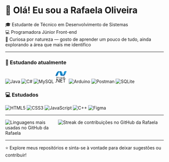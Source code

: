# 👋 Olá! Eu sou a Rafaela Oliveira

🎓 Estudante de Técnico em Desenvolvimento de Sistemas  
💻 Programadora Júnior Front-end  
🌱 Curiosa por natureza — gosto de aprender um pouco de tudo, ainda explorando a área que mais me identifico

---

<div class="tech-container">

  <!-- Estudando atualmente -->
  <div class="tech-block">
    <h3>📘 Estudando atualmente</h3>
    <div class="tech-icons">
      <img src="https://cdn.jsdelivr.net/gh/devicons/devicon/icons/java/java-original.svg" width="40" title="Java" />
      <img src="https://cdn.jsdelivr.net/gh/devicons/devicon/icons/csharp/csharp-original.svg" width="40" title="C#" />
      <img src="https://cdn.jsdelivr.net/gh/devicons/devicon/icons/mysql/mysql-original.svg" width="40" title="MySQL" />
      <img src="https://raw.githubusercontent.com/devicons/devicon/master/icons/dot-net/dot-net-original-wordmark.svg" width="40" title=".NET MAUI" />
      <img src="https://cdn.worldvectorlogo.com/logos/arduino-1.svg" width="40" title="Arduino" />
      <img src="https://cdn.jsdelivr.net/gh/devicons/devicon/icons/postman/postman-original.svg" width="40" title="Postman" />
      <img src="https://cdn.jsdelivr.net/gh/devicons/devicon/icons/sqlite/sqlite-original.svg" width="40" title="SQLite" />
    </div>
  </div>

  <!-- Já utilizei -->
  <div class="tech-block">
    <h3>💻 Estudados</h3>
    <div class="tech-icons">
      <img src="https://cdn.jsdelivr.net/gh/devicons/devicon/icons/html5/html5-original.svg" width="40" title="HTML5" />
      <img src="https://cdn.jsdelivr.net/gh/devicons/devicon/icons/css3/css3-original.svg" width="40" title="CSS3" />
      <img src="https://cdn.jsdelivr.net/gh/devicons/devicon/icons/javascript/javascript-original.svg" width="40" title="JavaScript" />
      <img src="https://cdn.jsdelivr.net/gh/devicons/devicon/icons/cplusplus/cplusplus-original.svg" width="40" title="C++" />
      <img src="https://cdn.jsdelivr.net/gh/devicons/devicon/icons/figma/figma-original.svg" width="40" title="Figma" />
    </div>
  </div>

</div>

---

<div style="display: flex; justify-content: space-between;">
  <img src="https://github-readme-stats.vercel.app/api/top-langs/?username=rafaela-oliveira21&layout=donut&langs_count=8&theme=tokyonight&hide_border=true" width="280" alt="Linguagens mais usadas no GitHub da Rafaela" />
  <img src="https://github-readme-streak-stats.herokuapp.com/?user=rafaela-oliveira21&theme=tokyonight&hide_border=true&locale=pt_BR" width="560" alt="Streak de contribuições no GitHub da Rafaela" />
</div>

---

⭐ Explore meus repositórios e sinta-se à vontade para deixar sugestões ou contribuir!
